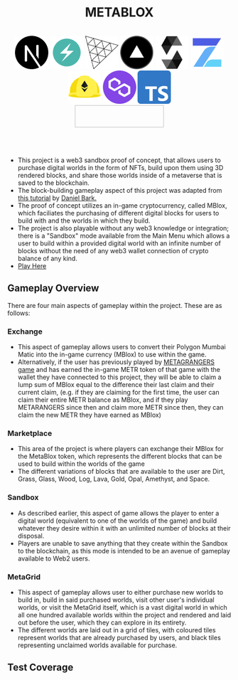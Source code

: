 <div align="center"><h1>METABLOX</h1></div>
</br>
<div align="center">
  <a href="https://nextjs.org/"><img src="./readme_content/stacklogos/NextJS.png" width="75" height="75"></a>
  <a href="https://chakra-ui.com/"><img src="./readme_content/stacklogos/ChakraUI.png" width="75" height="75"></a>
  <a href="https://threejs.org/"><img src="./readme_content/stacklogos/ThreeJS.png" width="75" height="75"></a>
  <a href="https://vercel.com/"><img src="./readme_content/stacklogos/Vercel.png" width="75" height="75"></a>
  <a href="https://docs.soliditylang.org/en/v0.8.17/"><img src="./readme_content/stacklogos/Solidity.png" width="75" height="75"></a>
  <a href="https://www.openzeppelin.com/"><img src="./readme_content/stacklogos/OpenZeppelin.png" width="75" height="75"></a>
  <a href="https://hardhat.org/"><img src="./readme_content/stacklogos/Hardhat.png" width="75" height="75"></a>
  <a href="https://polygon.technology/"><img src="./readme_content/stacklogos/Polygon.png" width="75" height="75"></a>
  <a href="https://www.typescriptlang.org/"><img src="./readme_content/stacklogos/Typescript.png" width="75" height="75"></a>
</div>

<div align="center"><a href="https://meta-blox-v1.vercel.app"><img src"./readme_content/playnowbutton.png" width="200" height="50"></a></div>

<br></br>
- This project is a web3 sandbox proof of concept, that allows users to purchase digital worlds in the form of NFTs, build upon them using 3D rendered blocks, and share those worlds inside of a metaverse that is saved to the blockchain. 
- The block-building gameplay aspect of this project was adapted from [this tutorial](https://www.youtube.com/watch?v=qpOZup_3P_A) by [Daniel Bark.](https://www.youtube.com/channel/UCgUCptbp4T5saC5WXePe1sw) 
- The proof of concept utilizes an in-game cryptocurrency, called MBlox, which faciliates the purchasing of different digital blocks for users to build with and the worlds in which they build.
- The project is also playable without any web3 knowledge or integration; there is a "Sandbox" mode available from the Main Menu which allows a user to build within a provided digital world with an infinite number of blocks without the need of any web3 wallet connection of crypto balance of any kind.
- [Play Here](https://meta-blox-v1.vercel.app/)

## Gameplay Overview
There are four main aspects of gameplay within the project. These are as follows:

### Exchange
- This aspect of gameplay allows users to convert their Polygon Mumbai Matic into the in-game currency (MBlox) to use within the game.
- Alternatively, if the user has previously played by [METAGRANGERS game](https://github.com/BGHProjects/MetaRanger_v1) and has earned the in-game METR token of that game with the wallet they have connected to this project, they will be able to claim a lump sum of MBlox equal to the difference their last claim and their current claim, (e.g. if they are claiming for the first time, the user can claim their entire METR balance as MBlox, and if they play METARANGERS since then and claim more METR since then, they can claim the new METR they have earned as MBlox)

### Marketplace
- This area of the project is where players can exchange their MBlox for the MetaBlox token, which represents the different blocks that can be used to build within the worlds of the game
- The different variations of blocks that are available to the user are Dirt, Grass, Glass, Wood, Log, Lava, Gold, Opal, Amethyst, and Space.

### Sandbox
- As described earlier, this aspect of game allows the player to enter a digital world (equivalent to one of the worlds of the game) and build whatever they desire within it with an unlimited number of blocks at their disposal.
- Players are unable to save anything that they create within the Sandbox to the blockchain, as this mode is intended to be an avenue of gameplay available to Web2 users.

### MetaGrid
- This aspect of gameplay allows user to either purchase new worlds to build in, build in said purchased worlds, visit other user's individual worlds, or visit the MetaGrid itself, which is a vast digital world in which all one hundred available worlds within the project and rendered and laid out before the user, which they can explore in its entirety.
- The different worlds are laid out in a grid of tiles, with coloured tiles represent worlds that are already purchased by users, and black tiles representing unclaimed worlds available for purchase.

## Test Coverage
<div align="center"><img src"./readme_content/test_coverage/game_manager1.PNG" /></div>
<div align="center"><img src"./readme_content/test_coverage/game_manager2.PNG" /></div>
<div align="center"><img src"./readme_content/test_coverage/mblox.PNG" /></div>
<div align="center"><img src"./readme_content/test_coverage/metablox.PNG" /></div>
<div align="center"><img src"./readme_content/test_coverage/world.PNG" /></div>
<div align="center"><img src"./readme_content/test_coverage/coverage.PNG" /></div>

